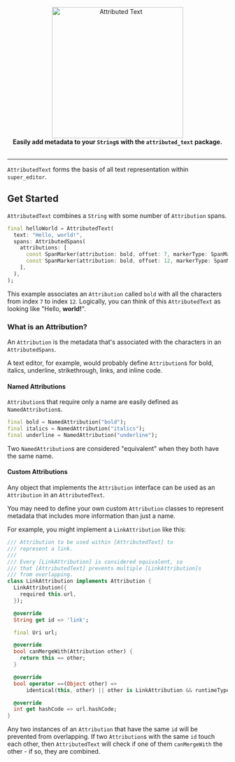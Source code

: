 <p align="center">
  <img src="https://user-images.githubusercontent.com/7259036/168731417-646b5fb9-6adb-4071-a232-1c6b8337d1e8.png" width="300" alt="Attributed Text"><br>
  <span><b>Easily add metadata to your <code>String</code>s with the <code>attributed_text</code> package.</b></span><br><br>
</p>

---

`AttributedText` forms the basis of all text representation within `super_editor`.

## Get Started
`AttributedText` combines a `String` with some number of `Attribution` spans.

```dart
final helloWorld = AttributedText(
  text: "Hello, world!",
  spans: AttributedSpans(
    attributions: [
      const SpanMarker(attribution: bold, offset: 7, markerType: SpanMarkerType.start),
      const SpanMarker(attribution: bold, offset: 12, markerType: SpanMarkerType.end),
    ],
  ),
);
```

This example associates an `Attribution` called `bold` with all the characters from index `7` to index `12`. Logically, you can think of this `AttributedText` as looking like "Hello, **world!**".

### What is an Attribution?
An `Attribution` is the metadata that's associated with the characters in an `AttributedSpans`.

A text editor, for example, would probably define `Attribution`s for bold, italics, underline, strikethrough, links, and inline code.

#### Named Attributions
`Attribution`s that require only a name are easily defined as `NamedAttribution`s.

```dart
final bold = NamedAttribution("bold");
final italics = NamedAttribution("italics");
final underline = NamedAttribution("underline");
```

Two `NamedAttribution`s are considered "equivalent" when they both have the same name.

#### Custom Attributions
Any object that implements the `Attribution` interface can be used as an `Attribution` in an `AttributedText`.

You may need to define your own custom `Attribution` classes to represent metadata that includes more information than just a name.

For example, you might implement a `LinkAttribution` like this:

```dart
/// Attribution to be used within [AttributedText] to
/// represent a link.
///
/// Every [LinkAttribution] is considered equivalent, so
/// that [AttributedText] prevents multiple [LinkAttribution]s
/// from overlapping.
class LinkAttribution implements Attribution {
  LinkAttribution({
    required this.url,
  });

  @override
  String get id => 'link';

  final Uri url;

  @override
  bool canMergeWith(Attribution other) {
    return this == other;
  }

  @override
  bool operator ==(Object other) =>
      identical(this, other) || other is LinkAttribution && runtimeType == other.runtimeType && url == other.url;

  @override
  int get hashCode => url.hashCode;
}
```

Any two instances of an `Attribution` that have the same `id` will be prevented from overlapping. If two `Attribution`s with the same `id` touch each other, then `AttributedText` will check if one of them `canMergeWith` the other - if so, they are combined.
